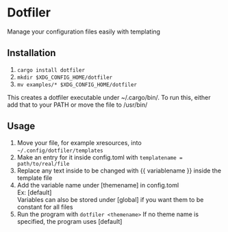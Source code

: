 # Dotfiler
Manage your configuration files easily with templating

## Installation
  1. ```cargo install dotfiler```
  2. ```mkdir $XDG_CONFIG_HOME/dotfiler```
  3. ```mv examples/* $XDG_CONFIG_HOME/dotfiler```

  This creates a dotfiler executable under ~/.cargo/bin/. To run this, either add that to your PATH or move the file to /usr/bin/

## Usage
  1. Move your file, for example xresources, into ```~/.config/dotfiler/templates```
  2. Make an entry for it inside config.toml with ```templatename = path/to/real/file```
  3. Replace any text inside to be changed with {{ variablename }} inside the template file
  4. Add the variable name under [themename] in config.toml  
      Ex: [default]  
      Variables can also be stored under [global] if you want them to be constant for all files
  5. Run the program with ```dotfiler <themename>```
    If no theme name is specified, the program uses [default]
